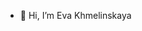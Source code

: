 - 👋 Hi, I’m Eva Khmelinskaya
<!---
evekhm/evekhm is a ✨ special ✨ repository because its `README.md` (this file) appears on your GitHub profile.
You can click the Preview link to take a look at your changes.
--->
